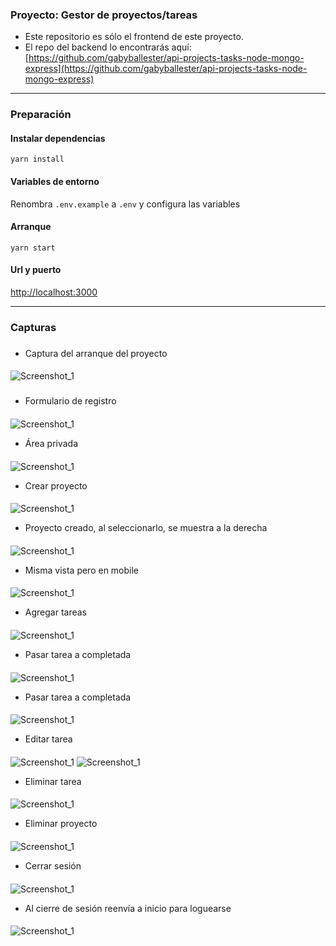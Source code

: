 ### Proyecto: Gestor de proyectos/tareas

- Este repositorio es sólo el frontend de este proyecto.
- El repo del backend lo encontrarás aquí:  
[https://github.com/gabyballester/api-projects-tasks-node-mongo-express](https://github.com/gabyballester/api-projects-tasks-node-mongo-express)


***
### Preparación
#### Instalar dependencias
```
yarn install
```

#### Variables de entorno
Renombra `.env.example` a `.env` y configura las variables

#### Arranque
```
yarn start
```

#### Url y puerto
[http://localhost:3000](http://localhost:3000)


***
### Capturas
###
- Captura del arranque del proyecto
####
![Screenshot_1](screenshots/Screenshot_1.jpg)
###

- Formulario de registro
####
![Screenshot_1](screenshots/Screenshot_2.jpg)

- Área privada
####
![Screenshot_1](screenshots/Screenshot_3.jpg)

- Crear proyecto
####
![Screenshot_1](screenshots/Screenshot_4.jpg)

- Proyecto creado, al seleccionarlo, se muestra a la derecha
####
![Screenshot_1](screenshots/Screenshot_5.jpg)

- Misma vista pero en mobile
####
![Screenshot_1](screenshots/Screenshot_6.jpg)

- Agregar tareas
####
![Screenshot_1](screenshots/Screenshot_7.jpg)

- Pasar tarea a completada
####
![Screenshot_1](screenshots/Screenshot_8.jpg)

- Pasar tarea a completada
####
![Screenshot_1](screenshots/Screenshot_8.jpg)

- Editar tarea
####
![Screenshot_1](screenshots/Screenshot_9.jpg)
![Screenshot_1](screenshots/Screenshot_10.jpg)

- Eliminar tarea
####
![Screenshot_1](screenshots/Screenshot_11.jpg)

- Eliminar proyecto
####
![Screenshot_1](screenshots/Screenshot_12.jpg)

- Cerrar sesión
####
![Screenshot_1](screenshots/Screenshot_13.jpg)

- Al cierre de sesión reenvía a inicio para loguearse
####
![Screenshot_1](screenshots/Screenshot_14.jpg)
